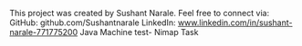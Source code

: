 This project was created by Sushant Narale.
Feel free to connect via:
GitHub: github.com/Sushantnarale
LinkedIn: www.linkedin.com/in/sushant-narale-771775200
Java Machine test- Nimap Task
